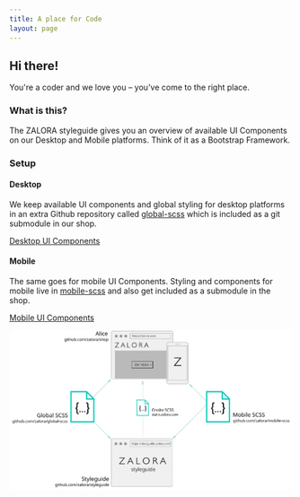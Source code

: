 ```yaml
---
title: A place for Code
layout: page
---
```


## Hi there!

You're a coder and we love you – you've come to the right place.

### What is this?

The ZALORA styleguide gives you an overview of available UI Components on our Desktop and Mobile platforms. Think of it as a Bootstrap Framework.

### Setup

#### Desktop

We keep available UI components and global styling for desktop platforms in an extra Github repository called [global-scss](http://github.com/zalora/global-scss) which is included as a git submodule in our shop.

<a class="btn" href="/components/desktop/">Desktop UI Components</a>

#### Mobile

The same goes for mobile UI Components. Styling and components for mobile live in [mobile-scss](http://github.com/zalora/mobile-scss) and also get included as a submodule in the shop.

<a class="btn" href="/components/mobile/scaffolding.html">Mobile UI Components</a>

![ZALORA Global Styles Setup](/assets/images/content/code/setup-illustration.svg)
